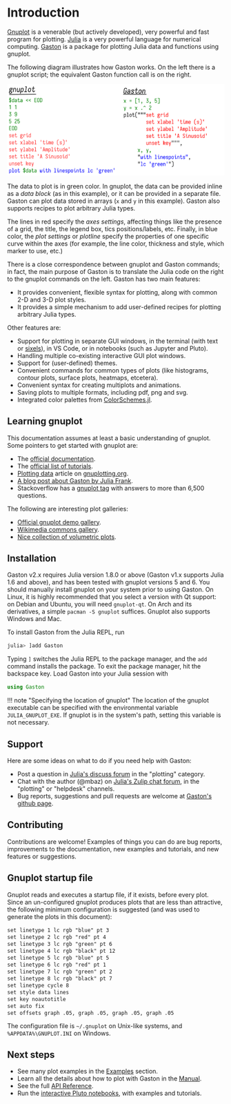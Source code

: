 # Introduction

[Gnuplot](http://www.gnuplot.info/) is a venerable (but actively
developed), very powerful and fast program for plotting.
[Julia](https://julialang.org) is a very powerful language for numerical
computing.  [Gaston](https://github.com/mbaz/Gaston.jl) is a package for
plotting Julia data and functions using gnuplot.

The following diagram illustrates how Gaston works. On the left there is a
gnuplot script; the equivalent Gaston function call is on the right.

![comparison](assets/comparison.png)

The data to plot is in green color. In gnuplot, the data can be provided
inline as a _data block_ (as in this example), or it can be provided in a
separate file. Gaston can plot data stored in arrays (`x` and `y` in this
example). Gaston also supports recipes to plot arbitrary Julia types.

The lines in red specify the _axes settings_, affecting things like the
presence of a grid, the title, the legend box, tics positions/labels, etc.
Finally, in blue color, the _plot settings_ or _plotline_ specify the
properties of one specific curve within the axes (for example, the line
color, thickness and style, which marker to use, etc.)

There is a close correspondence between gnuplot and Gaston commands; in
fact, the main purpose of Gaston is to translate the Julia code on the
right to the gnuplot commands on the left. Gaston has two main features:

* It provides convenient, flexible syntax for plotting, along with common
  2-D and 3-D plot styles.
* It provides a simple mechanism to add user-defined recipes for plotting
  arbitrary Julia types.

Other features are:

* Support for plotting in separate GUI windows, in the terminal (with text
  or [sixels](https://en.wikipedia.org/wiki/Sixel)), in VS Code, or in
  notebooks (such as Jupyter and Pluto).
* Handling multiple co-existing interactive GUI plot windows.
* Support for (user-defined) themes.
* Convenient commands for common types of plots (like histograms, contour
  plots, surface plots, heatmaps, etcetera).
* Convenient syntax for creating multiplots and animations.
* Saving plots to multiple formats, including pdf, png and svg.
* Integrated color palettes from
  [ColorSchemes.jl](https://github.com/JuliaGraphics/ColorSchemes.jl).

## Learning gnuplot

This documentation assumes at least a basic understanding of gnuplot. Some
pointers to get started with gnuplot are:
* The [official documentation](http://www.gnuplot.info/documentation.html).
* The [official list of tutorials](http://www.gnuplot.info/help.html).
* [Plotting data](http://www.gnuplotting.org/plotting-data/) article on
  [gnuplotting.org](http://www.gnuplotting.org/).
* [A blog post about Gaston by Julia
  Frank](https://juliaifrank.com/gnuplot-with-julia-for-beautiful-graphics/).
* Stackoverflow has a [gnuplot
  tag](https://stackoverflow.com/questions/tagged/gnuplot) with answers to
  more than 6,500 questions.

The following are interesting plot galleries:
* [Official gnuplot demo
  gallery](http://www.gnuplot.info/screenshots/index.html#demos).
* [Wikimedia commons
  gallery](https://commons.wikimedia.org/wiki/Category:Gnuplot_diagrams).
* [Nice collection of volumetric
  plots](https://ayapin-film.sakura.ne.jp/Gnuplot/pm3d.html).

## Installation

Gaston v2.x requires Julia version 1.8.0 or above (Gaston v1.x supports
Julia 1.6 and above), and has been tested with gnuplot versions 5 and 6.
You should manually install gnuplot on your system prior to using Gaston.
On Linux, it is highly recommended that you select a version with Qt
support: on Debian and Ubuntu, you will need `gnuplot-qt`. On Arch and its
derivatives, a simple `pacman -S gnuplot` suffices.  Gnuplot also supports
Windows and Mac.

To install Gaston from the Julia REPL, run
```julia
julia> ]add Gaston
```
Typing `]` switches the Julia REPL to the package manager, and the `add`
command installs the package. To exit the package manager, hit the backspace
key.
Load Gaston into your Julia session with
```julia
using Gaston
```

!!! note "Specifying the location of gnuplot"
    The location of the gnuplot executable can be specified with the environmental variable
    `JULIA_GNUPLOT_EXE`. If gnuplot is in the system's path, setting this variable is not
    necessary.

## Support

Here are some ideas on what to do if you need help with Gaston:

* Post a question in [Julia's discuss forum](https://discourse.julialang.org/tag/plotting)
  in the "plotting" category.
* Chat with the author (@mbaz) on [Julia's Zulip chat forum](https://julialang.zulipchat.com/),
  in the "plotting" or "helpdesk" channels.
* Bug reports, suggestions and pull requests are welcome at
  [Gaston's github page](https://github.com/mbaz/Gaston.jl).

## Contributing

Contributions are welcome! Examples of things you can do are bug reports,
improvements to the documentation, new examples and tutorials, and new features or
suggestions.

## Gnuplot startup file

Gnuplot reads and executes a startup file, if it exists, before every plot.
Since an un-configured gnuplot produces plots that are less than attractive,
the following minimum configuration is suggested (and was used to generate the
plots in this document):

    set linetype 1 lc rgb "blue" pt 3
    set linetype 2 lc rgb "red" pt 4
    set linetype 3 lc rgb "green" pt 6
    set linetype 4 lc rgb "black" pt 12
    set linetype 5 lc rgb "blue" pt 5
    set linetype 6 lc rgb "red" pt 1
    set linetype 7 lc rgb "green" pt 2
    set linetype 8 lc rgb "black" pt 7
    set linetype cycle 8
    set style data lines
    set key noautotitle
    set auto fix
    set offsets graph .05, graph .05, graph .05, graph .05

The configuration file is `~/.gnuplot` on Unix-like systems, and
`%APPDATA%\GNUPLOT.INI` on Windows.

## Next steps

* See many plot examples in the [Examples](@ref) section.
* Learn all the details about how to plot with Gaston in the [Manual](@ref).
* See the full [API Reference](@ref).
* Run the [interactive Pluto notebooks](https://github.com/mbaz/Gaston.jl/tree/master/notebooks),
  with examples and tutorials.
